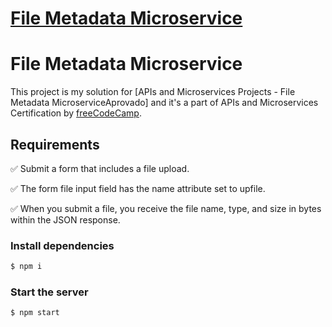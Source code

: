 # [File Metadata Microservice](https://www.freecodecamp.org/learn/apis-and-microservices/apis-and-microservices-projects/file-metadata-microservice)

# File Metadata Microservice

This project is my solution for [APIs and Microservices Projects - File Metadata MicroserviceAprovado] and it's a part of APIs and Microservices Certification by [freeCodeCamp].

## Requirements

✅ Submit a form that includes a file upload.

✅ The form file input field has the name attribute set to upfile.

✅ When you submit a file, you receive the file name, type, and size in bytes within the JSON response.

### Install dependencies
```bash
$ npm i
```
### Start the server
```bash
$ npm start
```

[APIs and Microservices Projects - File Metadata Microservice]: https://www.freecodecamp.org/portuguese/learn/apis-and-microservices/apis-and-microservices-projects/file-metadata-microservice
[freeCodeCamp]: https://www.freecodecamp.org/





